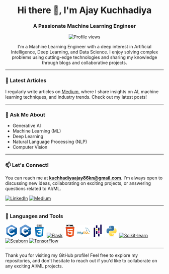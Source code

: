 <h1 align="center">Hi there 👋, I'm Ajay Kuchhadiya</h1>
<h3 align="center">A Passionate Machine Learning Engineer</h3>

<p align="center">
  <img src="https://komarev.com/ghpvc/?username=ajaykuchhadiya&label=Profile%20views&color=0e75b6&style=flat" alt="Profile views" />
</p>

<p align="center">
  I'm a Machine Learning Engineer with a deep interest in Artificial Intelligence, Deep Learning, and Data Science. I enjoy solving complex problems using cutting-edge technologies and sharing my knowledge through blogs and collaborative projects. 
</p>

---

### 📝 Latest Articles
I regularly write articles on [Medium](https://medium.com/@kuchhadiyaajay86kn), where I share insights on AI, machine learning techniques, and industry trends. Check out my latest posts!

---

### 💬 Ask Me About
- Generative AI
- Machine Learning (ML)
- Deep Learning
- Natural Language Processing (NLP)
- Computer Vision

---

### 📫 Let's Connect!
You can reach me at **kuchhadiyaajay86kn@gmail.com**. I'm always open to discussing new ideas, collaborating on exciting projects, or answering questions related to AI/ML.

<p align="left">
  <a href="https://www.linkedin.com/in/ajaykuchhadiya" target="_blank"><img src="https://img.shields.io/badge/LinkedIn-0077B5?style=flat-square&logo=linkedin&logoColor=white" alt="LinkedIn" /></a>
  <a href="https://medium.com/@kuchhadiyaajay86kn" target="_blank"><img src="https://img.shields.io/badge/Medium-12100E?style=flat-square&logo=medium&logoColor=white" alt="Medium" /></a>
</p>

---

### 🔧 Languages and Tools
<p align="left">
  <a href="https://www.cprogramming.com/" target="_blank"><img src="https://raw.githubusercontent.com/devicons/devicon/master/icons/c/c-original.svg" alt="C" width="40" height="40"/></a>
  <a href="https://www.w3schools.com/cpp/" target="_blank"><img src="https://raw.githubusercontent.com/devicons/devicon/master/icons/cplusplus/cplusplus-original.svg" alt="C++" width="40" height="40"/></a>
  <a href="https://www.w3schools.com/css/" target="_blank"><img src="https://raw.githubusercontent.com/devicons/devicon/master/icons/css3/css3-original-wordmark.svg" alt="CSS3" width="40" height="40"/></a>
  <a href="https://flask.palletsprojects.com/" target="_blank"><img src="https://www.vectorlogo.zone/logos/pocoo_flask/pocoo_flask-icon.svg" alt="Flask" width="40" height="40"/></a>
  <a href="https://www.w3.org/html/" target="_blank"><img src="https://raw.githubusercontent.com/devicons/devicon/master/icons/html5/html5-original-wordmark.svg" alt="HTML5" width="40" height="40"/></a>
  <a href="https://www.mysql.com/" target="_blank"><img src="https://raw.githubusercontent.com/devicons/devicon/master/icons/mysql/mysql-original-wordmark.svg" alt="MySQL" width="40" height="40"/></a>
  <a href="https://pandas.pydata.org/" target="_blank"><img src="https://raw.githubusercontent.com/devicons/devicon/2ae2a900d2f041da66e950e4d48052658d850630/icons/pandas/pandas-original.svg" alt="Pandas" width="40" height="40"/></a>
  <a href="https://www.python.org" target="_blank"><img src="https://raw.githubusercontent.com/devicons/devicon/master/icons/python/python-original.svg" alt="Python" width="40" height="40"/></a>
  <a href="https://scikit-learn.org/" target="_blank"><img src="https://upload.wikimedia.org/wikipedia/commons/0/05/Scikit_learn_logo_small.svg" alt="Scikit-learn" width="40" height="40"/></a>
  <a href="https://seaborn.pydata.org/" target="_blank"><img src="https://seaborn.pydata.org/_images/logo-mark-lightbg.svg" alt="Seaborn" width="40" height="40"/></a>
  <a href="https://www.tensorflow.org" target="_blank"><img src="https://www.vectorlogo.zone/logos/tensorflow/tensorflow-icon.svg" alt="TensorFlow" width="40" height="40"/></a>
</p>

---

Thank you for visiting my GitHub profile! Feel free to explore my repositories, and don't hesitate to reach out if you'd like to collaborate on any exciting AI/ML projects.
